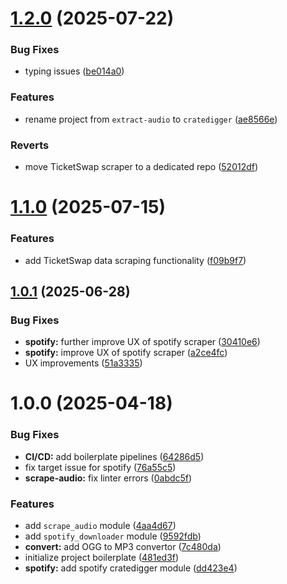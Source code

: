 # [1.2.0](https://github.com/thms317/extract-audio/compare/v1.1.0...v1.2.0) (2025-07-22)


### Bug Fixes

* typing issues ([be014a0](https://github.com/thms317/extract-audio/commit/be014a057b74f9c321decac7c28db9bc146bd11a))


### Features

* rename project from `extract-audio` to `cratedigger` ([ae8566e](https://github.com/thms317/extract-audio/commit/ae8566e01294d0d5188ef9f2f16c75cd84749556))


### Reverts

* move TicketSwap scraper to a dedicated repo ([52012df](https://github.com/thms317/extract-audio/commit/52012dfbde224ab2b051e9b02367012884b58450))

# [1.1.0](https://github.com/thms317/cratedigger/compare/v1.0.1...v1.1.0) (2025-07-15)


### Features

* add TicketSwap data scraping functionality ([f09b9f7](https://github.com/thms317/cratedigger/commit/f09b9f7bec71140e43dc2baa82c5f3f4f68d4958))

## [1.0.1](https://github.com/thms317/cratedigger/compare/v1.0.0...v1.0.1) (2025-06-28)


### Bug Fixes

* **spotify:** further improve UX of spotify scraper ([30410e6](https://github.com/thms317/cratedigger/commit/30410e6750e22b9f6d96608a9688c65032fe5730))
* **spotify:** improve UX of spotify scraper ([a2ce4fc](https://github.com/thms317/cratedigger/commit/a2ce4fc4c30f604e515bd2947b4bf7a29b5d1a13))
* UX improvements ([51a3335](https://github.com/thms317/cratedigger/commit/51a33358f6e06e6241e181e51cb7fd6a93a0b5d6))

# 1.0.0 (2025-04-18)


### Bug Fixes

* **CI/CD:** add boilerplate pipelines ([64286d5](https://github.com/thms317/cratedigger/commit/64286d5999cac76f43b0babf8c5bd85e8c0e2716))
* fix target issue for spotify ([76a55c5](https://github.com/thms317/cratedigger/commit/76a55c53cc801e491dd061a0280d9b367b831e39))
* **scrape-audio:** fix linter errors ([0abdc5f](https://github.com/thms317/cratedigger/commit/0abdc5f88b5d11fccebe2af5d957aae5af9cda9a))


### Features

* add `scrape_audio` module ([4aa4d67](https://github.com/thms317/cratedigger/commit/4aa4d67f62cafb9cbfd213c35125dbd2a1b5bba1))
* add `spotify_downloader` module ([9592fdb](https://github.com/thms317/cratedigger/commit/9592fdbe88ff4dcb532c6e4e8edff49f356bf75c))
* **convert:** add OGG to MP3 convertor ([7c480da](https://github.com/thms317/cratedigger/commit/7c480da4fc7ffceb865927010687cc0e073745b5))
* initialize project boilerplate ([481ed3f](https://github.com/thms317/cratedigger/commit/481ed3f1db9b5ff295763fb1eee82b414d3c9e48))
* **spotify:** add spotify cratedigger module ([dd423e4](https://github.com/thms317/cratedigger/commit/dd423e4e52771cdca6a980960eaabced322c3718))
